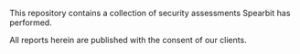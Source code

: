 This repository contains a collection of security assessments Spearbit has performed.

All reports herein are published with the consent of our clients.
